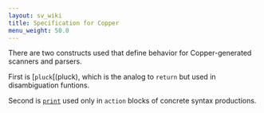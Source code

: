 ```yaml
---
layout: sv_wiki
title: Specification for Copper
menu_weight: 50.0
---
```


There are two constructs used that define behavior for
Copper-generated scanners and parsers.

First is [`pluck`[(pluck), which is the analog to `return` but used in
disambiguation funtions.

Second is [`print`](print) used only in `action` blocks of concrete syntax
productions. 
